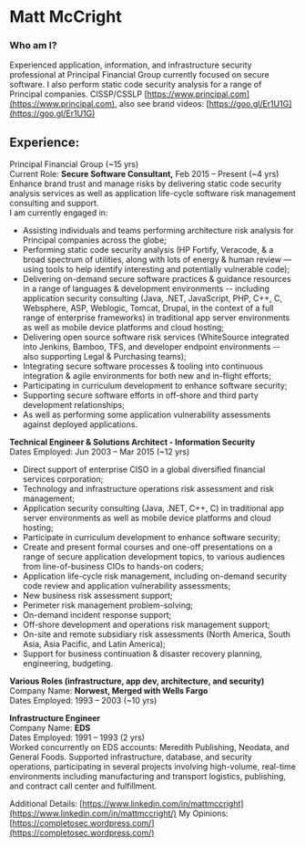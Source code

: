 # Matt McCright  
### Who am I?  

Experienced application, information, and infrastructure security professional at Principal Financial Group currently focused on secure software. I also perform static code security analysis for a range of Principal companies.  CISSP/CSSLP [https://www.principal.com](https://www.principal.com), also see brand videos: [https://goo.gl/Er1U1G](https://goo.gl/Er1U1G)  

## Experience:  
Principal Financial Group (~15 yrs)  
Current Role: **Secure Software Consultant,** Feb 2015 – Present  (~4 yrs)  
Enhance brand trust and manage risks by delivering static code security analysis services as well as application life-cycle software risk management consulting and support.  
I am currently engaged in:  
* Assisting individuals and teams performing architecture risk analysis for Principal companies across the globe;  
* Performing static code security analysis (HP Fortify, Veracode, & a broad spectrum of utilities, along with lots of energy & human review — using tools to help identify interesting and potentially vulnerable code);  
* Delivering on-demand secure software practices & guidance resources in a range of languages & development environments -- including application security consulting (Java, .NET, JavaScript, PHP, C++, C, Websphere, ASP, Weblogic, Tomcat, Drupal, in the context of a full range of enterprise frameworks) in traditional app server environments as well as mobile device platforms and cloud hosting;  
* Delivering open source software risk services (WhiteSource integrated into Jenkins, Bamboo, TFS, and developer endpoint environments -- also supporting Legal & Purchasing teams);  
* Integrating secure software processes & tooling into continuous integration & agile environments for both new and in-flight efforts;
* Participating in curriculum development to enhance software security;  
* Supporting secure software efforts in off-shore and third party development relationships;  
* As well as performing some application vulnerability assessments against deployed applications.  


**Technical Engineer & Solutions Architect - Information Security**  
Dates Employed: Jun 2003 – Mar 2015  (~12 yrs)  
* Direct support of enterprise CISO in a global diversified financial services corporation;  
* Technology and infrastructure operations risk assessment and risk management;  
* Application security consulting (Java, .NET, C++, C) in traditional app server environments as well as mobile device platforms and cloud hosting;  
* Participate in curriculum development to enhance software security;  
* Create and present formal courses and one-off presentations on a range of secure application development topics, to various audiences from line-of-business CIOs to hands-on coders;  
* Application life-cycle risk management, including on-demand security code review and application vulnerability assessments;  
* New business risk assessment support;  
* Perimeter risk management problem-solving;  
* On-demand incident response support;  
* Off-shore development and operations risk management support;  
* On-site and remote subsidiary risk assessments (North America, South Asia, Asia Pacific, and Latin America);  
* Support for business continuation & disaster recovery planning, engineering, budgeting.  

**Various Roles (infrastructure, app dev, architecture, and security)**  
Company Name: **Norwest, Merged with Wells Fargo**  
Dates Employed: 1993 – 2003  (~10 yrs)  

**Infrastructure Engineer**  
Company Name: **EDS**  
Dates Employed: 1991 – 1993  (2 yrs)  
Worked concurrently on EDS accounts: Meredith Publishing, Neodata, and General Foods. Supported infrastructure, database, and security operations, participating in several projects involving high-volume, real-time environments including manufacturing and transport logistics, publishing, and contract call center and fulfillment.  

Additional Details: [https://www.linkedin.com/in/mattmccright](https://www.linkedin.com/in/mattmccright/)
My Opinions: [https://completosec.wordpress.com/](https://completosec.wordpress.com/) 
